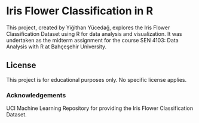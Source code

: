 # Iris Flower Classification in R

This project, created by Yiğithan Yücedağ, explores the Iris Flower Classification Dataset using R for data analysis and visualization. It was undertaken as the midterm assignment for the course SEN 4103: Data Analysis with R at Bahçeşehir University.

## License

This project is for educational purposes only. No specific license applies.

### Acknowledgements

UCI Machine Learning Repository for providing the Iris Flower Classification Dataset.

